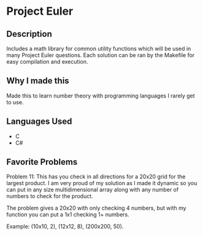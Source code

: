# Project Euler

## Description

Includes a math library for common utility functions which will be used in many Project Euler questions. 
Each solution can be ran by the Makefile for easy compilation and execution.

## Why I made this

Made this to learn number theory with programming languages I rarely get to use. 

## Languages Used

- C
- C#

## Favorite Problems

Problem 11: This has you check in all directions for a 20x20 grid for the largest product. I am very proud of my solution as I made it dynamic so you can put in any size multidimensional array along with any number of numbers to check for the product.

The problem gives a 20x20 with only checking 4 numbers, but with my function you can put a 1x1 checking 1+ numbers.

Example: (10x10, 2), (12x12, 8), (200x200, 50). 
